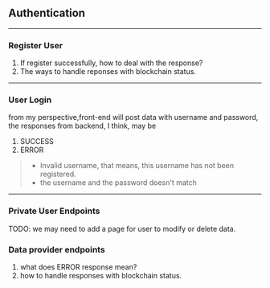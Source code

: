 ## Authentication
------
### Register User

1. If register successfully, how to deal with the response?
2. The ways to handle reponses with blockchain status.

------

### User Login

from my perspective,front-end will post data with username and password, the responses from backend, I think, may be 

1. SUCCESS
2. ERROR
>- Invalid username, that means, this username has not been registered.
>- the username and the password doesn't match

---

### Private User Endpoints

TODO: we may need to add a page for user to modify or delete data.

### Data provider endpoints

1. what does ERROR response mean?
2. how to handle responses with blockchain status.